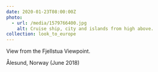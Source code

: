 ```yaml
---
date: 2020-01-23T08:00:00Z
photo:
  - url: /media/1579766400.jpg
    alt: Cruise ship, city and islands from high above.
collection: look_to_europe
---
```

View from the Fjellstua Viewpoint.

Ålesund, Norway (June 2018)

